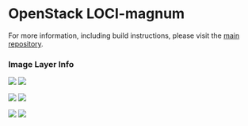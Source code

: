 # OpenStack LOCI-magnum

For more information, including build instructions, please visit the [main repository](https://github.com/openstack/loci).

### Image Layer Info
[![](https://images.microbadger.com/badges/version/openstackloci/magnum:debian.svg)](https://microbadger.com/images/openstackloci/magnum:latest "openstackloci/magnum:latest") [![](https://images.microbadger.com/badges/image/openstackloci/magnum:latest.svg)](https://microbadger.com/images/openstackloci/magnum:latest "openstackloci/magnum:latest")

[![](https://images.microbadger.com/badges/version/openstackloci/magnum:ubuntu.svg)](https://microbadger.com/images/openstackloci/magnum:ubuntu "openstackloci/magnum:ubuntu") [![](https://images.microbadger.com/badges/image/openstackloci/magnum:ubuntu.svg)](https://microbadger.com/images/openstackloci/magnum:ubuntu "openstackloci/magnum:ubuntu")

[![](https://images.microbadger.com/badges/version/openstackloci/magnum:centos.svg)](https://microbadger.com/images/openstackloci/magnum:centos "openstackloci/magnum:centos") [![](https://images.microbadger.com/badges/image/openstackloci/magnum:centos.svg)](https://microbadger.com/images/openstackloci/magnum:centos "openstackloci/magnum:centos")
